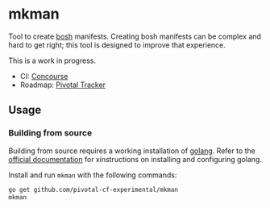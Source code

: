 # mkman

Tool to create [bosh](https://bosh.io) manifests.
Creating bosh manifests can be complex and hard to get right;
this tool is designed to improve that experience.

This is a work in progress.

- CI: [Concourse](https://mega.ci.cf-app.com/pipelines/mkman)
- Roadmap: [Pivotal Tracker](https://www.pivotaltracker.com/n/projects/1382120)

## Usage

### Building from source

Building from source requires a working installation of [golang](https://golang.org/).
Refer to the [official documentation](https://golang.org/doc/install) for
xinstructions on installing and configuring golang.

Install and run `mkman` with the following commands:

```bash
go get github.com/pivotal-cf-experimental/mkman
mkman
```
